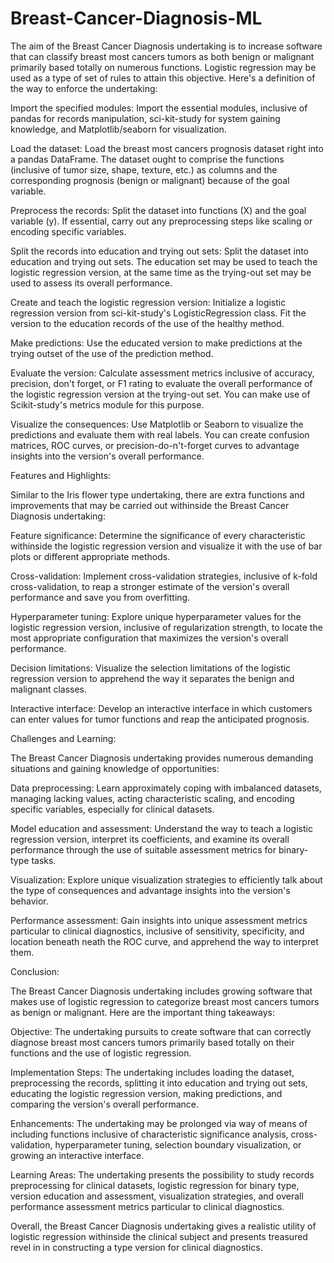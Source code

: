 # Breast-Cancer-Diagnosis-ML

The aim of the Breast Cancer Diagnosis undertaking is to increase software that can classify breast most cancers tumors as both benign or malignant primarily based totally on numerous functions. Logistic regression may be used as a type of set of rules to attain this objective. Here's a definition of the way to enforce the undertaking:

Import the specified modules: Import the essential modules, inclusive of pandas for records manipulation, sci-kit-study for system gaining knowledge, and Matplotlib/seaborn for visualization.

Load the dataset: Load the breast most cancers prognosis dataset right into a pandas DataFrame. The dataset ought to comprise the functions (inclusive of tumor size, shape, texture, etc.) as columns and the corresponding prognosis (benign or malignant) because of the goal variable.

Preprocess the records: Split the dataset into functions (X) and the goal variable (y). If essential, carry out any preprocessing steps like scaling or encoding specific variables.

Split the records into education and trying out sets: Split the dataset into education and trying out sets. The education set may be used to teach the logistic regression version, at the same time as the trying-out set may be used to assess its overall performance.

Create and teach the logistic regression version: Initialize a logistic regression version from sci-kit-study's LogisticRegression class. Fit the version to the education records of the use of the healthy method.

Make predictions: Use the educated version to make predictions at the trying outset of the use of the prediction method.

Evaluate the version: Calculate assessment metrics inclusive of accuracy, precision, don't forget, or F1 rating to evaluate the overall performance of the logistic regression version at the trying-out set. You can make use of Scikit-study's metrics module for this purpose.

Visualize the consequences: Use Matplotlib or Seaborn to visualize the predictions and evaluate them with real labels. You can create confusion matrices, ROC curves, or precision-do-n't-forget curves to advantage insights into the version's overall performance.

Features and Highlights:

Similar to the Iris flower type undertaking, there are extra functions and improvements that may be carried out withinside the Breast Cancer Diagnosis undertaking:

Feature significance: Determine the significance of every characteristic withinside the logistic regression version and visualize it with the use of bar plots or different appropriate methods.

Cross-validation: Implement cross-validation strategies, inclusive of k-fold cross-validation, to reap a stronger estimate of the version's overall performance and save you from overfitting.

Hyperparameter tuning: Explore unique hyperparameter values for the logistic regression version, inclusive of regularization strength, to locate the most appropriate configuration that maximizes the version's overall performance.

Decision limitations: Visualize the selection limitations of the logistic regression version to apprehend the way it separates the benign and malignant classes.

Interactive interface: Develop an interactive interface in which customers can enter values for tumor functions and reap the anticipated prognosis.

Challenges and Learning:

The Breast Cancer Diagnosis undertaking provides numerous demanding situations and gaining knowledge of opportunities:

Data preprocessing: Learn approximately coping with imbalanced datasets, managing lacking values, acting characteristic scaling, and encoding specific variables, especially for clinical datasets.

Model education and assessment: Understand the way to teach a logistic regression version, interpret its coefficients, and examine its overall performance through the use of suitable assessment metrics for binary-type tasks.

Visualization: Explore unique visualization strategies to efficiently talk about the type of consequences and advantage insights into the version's behavior.

Performance assessment: Gain insights into unique assessment metrics particular to clinical diagnostics, inclusive of sensitivity, specificity, and location beneath neath the ROC curve, and apprehend the way to interpret them.

Conclusion:

The Breast Cancer Diagnosis undertaking includes growing software that makes use of logistic regression to categorize breast most cancers tumors as benign or malignant. Here are the important thing takeaways:

Objective: The undertaking pursuits to create software that can correctly diagnose breast most cancers tumors primarily based totally on their functions and the use of logistic regression.

Implementation Steps: The undertaking includes loading the dataset, preprocessing the records, splitting it into education and trying out sets, educating the logistic regression version, making predictions, and comparing the version's overall performance.

Enhancements: The undertaking may be prolonged via way of means of including functions inclusive of characteristic significance analysis, cross-validation, hyperparameter tuning, selection boundary visualization, or growing an interactive interface.

Learning Areas: The undertaking presents the possibility to study records preprocessing for clinical datasets, logistic regression for binary type, version education and assessment, visualization strategies, and overall performance assessment metrics particular to clinical diagnostics.

Overall, the Breast Cancer Diagnosis undertaking gives a realistic utility of logistic regression withinside the clinical subject and presents treasured revel in in constructing a type version for clinical diagnostics.
